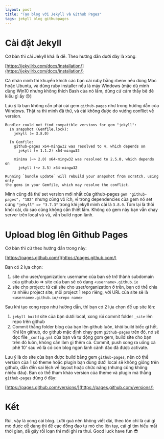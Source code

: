 ```yaml
---
layout: post
title: "Tạo blog với Jekyll và Github Pages"
tags: jekyll blog githubpages
---
```

# Cài đặt Jekyll

Cơ bản thì cài Jekyll khá là dễ. Theo hướng dẫn dưới đây là xong:

[https://jekyllrb.com/docs/installation/](https://jekyllrb.com/docs/installation/)

Cá nhân mình thì khuyến khích các bạn cài ruby bằng rbenv nếu dùng Mac hoặc Ubuntu, và dùng ruby installer nếu là máy Windows (mặc dù mình dùng Win10 nhưng không thích Bash của nó lắm, dùng cứ cảm thấy bê đê kiểu gì ấy :unamused:)

Lưu ý là bạn không cần phải cài gem `github-pages` như trong hướng dẫn của Windows. Thật ra thì mình đã thử, và cài không được do vướng conflict về version.

```
Bundler could not find compatible versions for gem "jekyll":
  In snapshot (Gemfile.lock):
    jekyll (= 3.8.0)

  In Gemfile:
    github-pages x64-mingw32 was resolved to 4, which depends on
      jekyll (= 1.1.2) x64-mingw32

    minima (~> 2.0) x64-mingw32 was resolved to 2.5.0, which depends on
      jekyll (~> 3.5) x64-mingw32

Running `bundle update` will rebuild your snapshot from scratch, using only
the gems in your Gemfile, which may resolve the conflict.
```

Mình cũng đã thử set version mới nhất của github-pages `gem "github-pages", "182"` nhưng cũng vô ích, vì trong dependencies của gem nó set cứng `"jekyll" => "3.7.3"` trong khi jekyll mình cài là `3.8.0`. Tóm lại là thôi khỏi cài, dù sao cũng không cần thiết lắm. Không có gem này bạn vẫn chạy server trên local vù vù, vẫn build ngon lành.

# Upload blog lên Github Pages
Cơ bản thì cứ theo hướng dẫn trong này:

[https://pages.github.com/](https://pages.github.com/)

Bạn có 2 lựa chọn:
1. site cho user/organization: username của bạn sẽ trở thành subdomain của github.io => site của bạn sẽ có dạng `<username>.github.io`
2. site cho project: từ cái site cho user/organization ở trên, bạn có thể chia ra nhiều project site, mỗi project 1 repo riêng, với URL của site sẽ là `<username>.github.io/<repo name>`

Sau khi tạo xong repo như hướng dẫn, thì bạn có 2 lựa chọn để up site lên:
1. `jekyll build` site của bạn dưới local, xong rùi commit folder `_site` lên repo trên github
2. Commit thẳng folder blog của bạn lên github luôn, khỏi build biếc gì hết. Khi lên github, do github mặc định chạy gem `github-pages` trên đó, nó sẽ đọc file `_config.yml` của bạn và tự động gom gem, build site cho bạn trên đó luôn, không cần làm gì thêm cả. Commit, push xong ra uống cà phê 10' sau vô là có con blog ngon lành cành đào đã được activate.

Lưu ý là do site của bạn được build bằng gem `github-pages`, nên có thể version của 1 số theme hoặc plugin bạn dùng dưới local sẽ không giống trên github, dẫn đến sai lệch về layout hoặc chức năng (nhưng cũng không nhiều đâu). Bạn có thể tham khảo version của theme và plugin mà thằng `github-pages` dùng ở đây:

[https://pages.github.com/versions/](https://pages.github.com/versions/)

# Kết
Rùi, vậy là xong cái blog. Lười quá nên không viết dài, theo tôn chỉ là cái gì mò được dễ dàng thì để các đồng đạo tự mò cho lên tay, cái gì tìm hiểu mất thời gian, dễ gây rối loạn thì mới ghi ra thui. Good luck have fun :sunglasses: